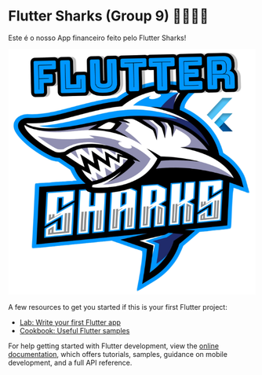 # Flutter Sharks (Group 9) 🌊🦈🦈🌊

Este é o nosso App financeiro feito pelo Flutter Sharks!

<div align="center">
<img width="600" height="500" src="web/icons/sharks_3.png"/>
</div>

A few resources to get you started if this is your first Flutter project:

- [Lab: Write your first Flutter app](https://docs.flutter.dev/get-started/codelab)
- [Cookbook: Useful Flutter samples](https://docs.flutter.dev/cookbook)

For help getting started with Flutter development, view the
[online documentation](https://docs.flutter.dev/), which offers tutorials,
samples, guidance on mobile development, and a full API reference.

